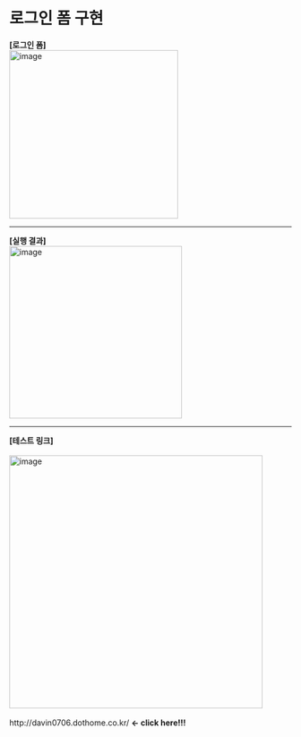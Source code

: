 # 로그인 폼 구현
<b>[로그인 폼]</b><br>
<img width="301" alt="image" src="https://github.com/tealight03/tealight03.github.io/assets/138011998/ac706fe5-c33c-4835-b8e6-12d967c638b7">
<hr><b>[실행 결과]</b><br>
<img width="308" alt="image" src="https://github.com/tealight03/tealight03.github.io/assets/138011998/879c74ab-9744-490b-860f-e6cd56c06c34">
<hr><b>[테스트 링크]</b><br><br>
<img width="452" alt="image" src="https://github.com/tealight03/tealight03.github.io/assets/138011998/7fac1f29-0fb0-444b-96b7-8e83e0c9a4e4">
<br><br>http://davin0706.dothome.co.kr/ <b><- click here!!!</b>
